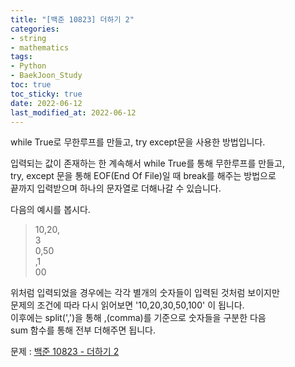 ```yaml
---
title: "[백준 10823] 더하기 2"
categories: 
- string
- mathematics
tags:
- Python
- BaekJoon_Study
toc: true
toc_sticky: true
date: 2022-06-12
last_modified_at: 2022-06-12
---
```


while True로 무한루프를 만들고, try except문을 사용한 방법입니다.

입력되는 값이 존재하는 한 계속해서 while True를 통해 무한루프를 만들고,  
try, except 문을 통해 EOF(End Of File)일 때 break를 해주는 방법으로  
끝까지 입력받으며 하나의 문자열로 더해나갈 수 있습니다.  

다음의 예시를 봅시다.  
>10,20,  
3  
0,50  
,1  
00

위처럼 입력되었을 경우에는 각각 별개의 숫자들이 입력된 것처럼 보이지만  
문제의 조건에 따라 다시 읽어보면 '10,20,30,50,100' 이 됩니다.  
이후에는 split(',')을 통해 ,(comma)를 기준으로 숫자들을 구분한 다음  
sum 함수를 통해 전부 더해주면 됩니다.

문제 : [백준 10823 - 더하기 2](https://www.acmicpc.net/problem/10823)

<script src="https://gist.github.com/Ryumaker/265ce34bddca0d42f9cc56724a184e82.js"></script>


